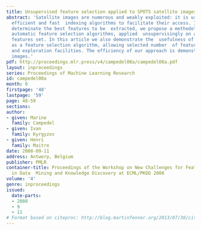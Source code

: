 ```yaml
---
title: Unsupervised feature selection applied to SPOT5 satellite images indexing
abstract: 'Satellite images are numerous and weakly exploited: it is urgent to develop
  efficient and fast  indexing algorithms to facilitate their access. In order to
  determinate the best features to be  extracted, we propose a methodology based on
  automatic feature selection algorithms, applied  unsupervisingly on a strongly redundant
  features set. In this article we also demonstrate the  usefulness of consensus clustering
  as a feature selection algorithm, allowing selected number  of features estimation
  and exploration facilities. The efficiency of our approach is demonstrated on SPOT5
  images.'
pdf: http://proceedings.mlr.press/v4/campedel08a/campedel08a.pdf
layout: inproceedings
series: Proceedings of Machine Learning Research
id: campedel08a
month: 0
firstpage: '48'
lastpage: '59'
page: 48-59
sections: 
author:
- given: Marine
  family: Campedel
- given: Ivan
  family: Kyrgyzov
- given: Henri
  family: Maitre
date: 2008-09-11
address: Antwerp, Belgium
publisher: PMLR
container-title: Proceedings of the Workshop on New Challenges for Feature Selection
  in Data  Mining and Knowledge Discovery at ECML/PKDD 2008
volume: '4'
genre: inproceedings
issued:
  date-parts:
  - 2008
  - 9
  - 11
# Format based on citeproc: http://blog.martinfenner.org/2013/07/30/citeproc-yaml-for-bibliographies/
---
```

